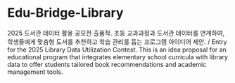 # Edu-Bridge-Library
2025 도서관 데이터 활용 공모전 출품작. 초등 교과과정과 도서관 데이터를 연계하여, 학생들에게 맞춤형 도서를 추천하고 학습 관리를 돕는 프로그램 아이디어 제안. / Entry for the 2025 Library Data Utilization Contest. This is an idea proposal for an educational program that integrates elementary school curricula with library data to offer students tailored book recommendations and academic management tools.
